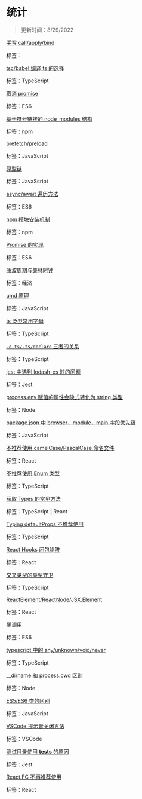 
  # 统计
  
  > 更新时间：8/29/2022
  
  
  [手写 call/apply/bind](https://github.com/nmsn/blog/issues/39)

  标签：
  

  [tsc/babel 编译 ts 的选择](https://github.com/nmsn/blog/issues/38)

  标签：TypeScript
  

  [取消 promise](https://github.com/nmsn/blog/issues/37)

  标签：ES6
  

  [基于符号链接的 node_modules 结构](https://github.com/nmsn/blog/issues/36)

  标签：npm
  

  [prefetch/preload](https://github.com/nmsn/blog/issues/35)

  标签：JavaScript
  

  [原型链](https://github.com/nmsn/blog/issues/34)

  标签：JavaScript
  

  [async/await 遍历方法](https://github.com/nmsn/blog/issues/33)

  标签：ES6
  

  [ npm 模块安装机制](https://github.com/nmsn/blog/issues/32)

  标签：npm
  

  [Promise 的实现](https://github.com/nmsn/blog/issues/31)

  标签：ES6
  

  [康波周期与美林时钟](https://github.com/nmsn/blog/issues/30)

  标签：经济
  

  [umd 原理](https://github.com/nmsn/blog/issues/29)

  标签：JavaScript
  

  [ts 泛型常用字母](https://github.com/nmsn/blog/issues/28)

  标签：TypeScript
  

  [`.d.ts/.ts/declare` 三者的关系](https://github.com/nmsn/blog/issues/27)

  标签：TypeScript
  

  [jest 中遇到 lodash-es 时的问题](https://github.com/nmsn/blog/issues/26)

  标签：Jest
  

  [process.env 赋值的属性会隐式转化为 string 类型](https://github.com/nmsn/blog/issues/25)

  标签：Node
  

  [package.json 中 browser，module，main 字段优先级](https://github.com/nmsn/blog/issues/23)

  标签：JavaScript
  

  [不推荐使用 camelCase/PascalCase 命名文件](https://github.com/nmsn/blog/issues/22)

  标签：React
  

  [不推荐使用 Enum 类型](https://github.com/nmsn/blog/issues/21)

  标签：TypeScript
  

  [获取 Types 的常见方法](https://github.com/nmsn/blog/issues/20)

  标签：TypeScript | React
  

  [Typing defaultProps 不推荐使用](https://github.com/nmsn/blog/issues/19)

  标签：TypeScript
  

  [React Hooks 闭包陷阱](https://github.com/nmsn/blog/issues/18)

  标签：React
  

  [交叉类型的类型守卫](https://github.com/nmsn/blog/issues/17)

  标签：TypeScript
  

  [ReactElement/ReactNode/JSX.Element](https://github.com/nmsn/blog/issues/16)

  标签：React
  

  [尾调用](https://github.com/nmsn/blog/issues/15)

  标签：ES6
  

  [typescript 中的 any/unknown/void/never](https://github.com/nmsn/blog/issues/14)

  标签：TypeScript
  

  [__dirname 和 process.cwd 区别](https://github.com/nmsn/blog/issues/13)

  标签：Node
  

  [ES5/ES6 类的区别](https://github.com/nmsn/blog/issues/12)

  标签：JavaScript
  

  [VSCode 提示音关闭方法](https://github.com/nmsn/blog/issues/11)

  标签：VSCode
  

  [测试目录使用 __tests__ 的原因](https://github.com/nmsn/blog/issues/10)

  标签：Jest
  

  [React.FC 不再推荐使用](https://github.com/nmsn/blog/issues/9)

  标签：React
  
  
